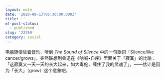 ```yaml
---
layout: note
date: '2020-08-13T06:36:00.000Z'
title: ''
mf-post-status:
  - published
slug: '23760'
category: social
---
```

电脑随便放着音乐，听到 *The Sound of Silence* 中的一句歌词「Silence/like cancer/grows」，突然联想到鲁迅在《呐喊•自序》里面关于「寂寞」的比喻：「这寂寞又一天一天的长大起来，如大毒蛇，缠住了我的灵魂了」。——估计是因为「长大」（grow）这个意象吧。

